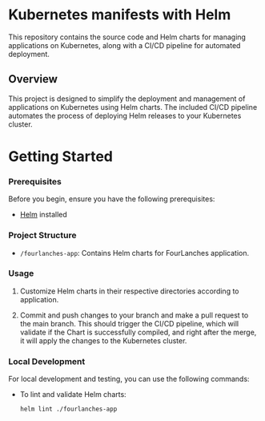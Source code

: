# Kubernetes manifests with Helm

This repository contains the source code and Helm charts for managing applications on Kubernetes, along with a CI/CD pipeline for automated deployment.

## Overview

This project is designed to simplify the deployment and management of applications on Kubernetes using Helm charts. The included CI/CD pipeline automates the process of deploying Helm releases to your Kubernetes cluster.

# Getting Started

### Prerequisites

Before you begin, ensure you have the following prerequisites:

- [Helm](https://helm.sh/docs/intro/install/) installed

### Project Structure

- `/fourlanches-app`: Contains Helm charts for FourLanches application.

### Usage

1. Customize Helm charts in their respective directories according to application.

2. Commit and push changes to your branch and make a pull request to the main branch. This should trigger the CI/CD pipeline, which will validate if the Chart is successfully compiled, and right after the merge, it will apply the changes to the Kubernetes cluster.

### Local Development

For local development and testing, you can use the following commands:

- To lint and validate Helm charts:

  ```shell
  helm lint ./fourlanches-app
  ```